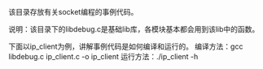 该目录存放有关socket编程的事例代码。

说明：该目录下的libdebug.c是基础lib库，各模块基本都会用到该lib中的函数。

下面以ip_client为例，讲解事例代码是如何编译和运行的。
编译方法：gcc libdebug.c ip_client.c -o ip_client
运行方法：./ip_client -h
